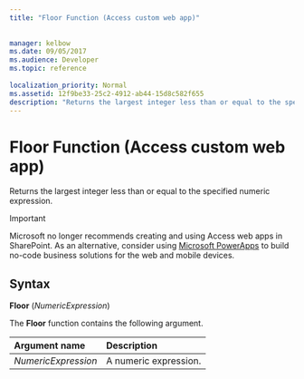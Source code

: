 ```yaml
---
title: "Floor Function (Access custom web app)"
 
 
manager: kelbow
ms.date: 09/05/2017
ms.audience: Developer
ms.topic: reference
  
localization_priority: Normal
ms.assetid: 12f9be33-25c2-4912-ab44-15d8c582f655
description: "Returns the largest integer less than or equal to the specified numeric expression."
---
```


# Floor Function (Access custom web app)

Returns the largest integer less than or equal to the specified numeric expression.
  
> [!IMPORTANT]
> Microsoft no longer recommends creating and using Access web apps in SharePoint. As an alternative, consider using [Microsoft PowerApps](https://powerapps.microsoft.com/en-us/) to build no-code business solutions for the web and mobile devices. 
  
## Syntax

 **Floor** (*NumericExpression*) 
  
The **Floor** function contains the following argument. 
  
|**Argument name**|**Description**|
|:-----|:-----|
| *NumericExpression*  <br/> |A numeric expression.  <br/> |
   

